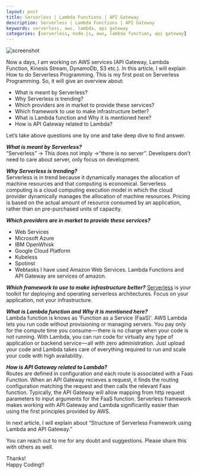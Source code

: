 ```yaml
---
layout: post
title: Serverless | Lambda Functions | API Gateway
description: Serverless | Lambda Functions | API Gateway
keywords: serverless, aws, lambda, api gateway
categories: [serverless, node.js, aws, lambda function, api gateway]
---
```

![screenshot](../../../../images/serverless/image1.jpg?raw=true?size=400)

Now a days, I am working on AWS services (API Gateway, Lambda Function, Kinesis Stream, DynamoDb, S3 etc.). In this article, I will explain How to do Serverless Programming.
This is my first post on Serverless Programming. So, it will give an overview about:
* What is meant by Serverless?
* Why Serverless is trending?
* Which providers are in market to provide these services?
* Which framework to use to make infrastructure better?
* What is Lambda function and Why it is mentioned here?
* How is API Gateway related to Lambda?

Let’s take above questions one by one and take deep dive to find answer.  

**_What is meant by Serverless?_**  
“Serverless” → This does not imply →“there is no server”. Developers don’t need to care about server, only focus on development.  

**_Why Serverless is trending?_**  
Serverless is in trend because it dynamically manages the allocation of machine resources and that computing is economical. Serverless computing is a cloud computing execution model in which the cloud provider dynamically manages the allocation of machine resources. Pricing is based on the actual amount of resource consumed by an application, rather than on pre-purchased units of capacity.  

**_Which providers are in market to provide these services?_**

* Web Services
* Microsoft Azure
* IBM OpenWhisk
* Google Cloud Platform
* Kubeless
* Spotinst
* Webtasks
I have used Amazon Web Services. Lambda Functions and API Gateway are services of amazon.  

**_Which framework to use to make infrastructure better?_**
[Serverless](https://serverless.com) is your toolkit for deploying and operating serverless architectures. Focus on your application, not your infrastructure.  

**_What is Lambda function and Why it is mentioned here?_**  
Lambda function is knows as 'Function as a Service (FaaS)'. AWS Lambda lets you run code without provisioning or managing servers. You pay only for the compute time you consume — there is no charge when your code is not running. With Lambda, you can run code for virtually any type of application or backend service — all with zero administration. Just upload your code and Lambda takes care of everything required to run and scale your code with high availability.  

**_How is API Gateway related to Lambda?_**  
Routes are defined in configuration and each route is associated with a Faas Function. When an API Gateway recieves a request, it finds the routing configuration matching the request and then calls the relevant Faas function. Typically, the API Gateway will allow mapping from http request parameters to input arguments for the FaaS function. Serverless framework makes working with API Gateway and Lambda significantly easier than using the first principles provided by AWS.  

In next article, I will explain about “Structure of Serverless Framework using Lambda and API Gateway.”  

You can reach out to me for any doubt and suggestions. Please share this with others as well.  

Thanks!  
Happy Coding!!  